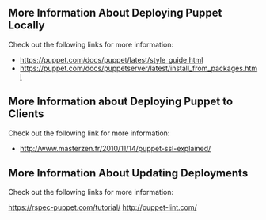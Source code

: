 ## More Information About Deploying Puppet Locally
Check out the following links for more information:

- https://puppet.com/docs/puppet/latest/style_guide.html
- https://puppet.com/docs/puppetserver/latest/install_from_packages.html

## More Information about Deploying Puppet to Clients
Check out the following link for more information:

- http://www.masterzen.fr/2010/11/14/puppet-ssl-explained/

## More Information About Updating Deployments
Check out the following links for more information:

https://rspec-puppet.com/tutorial/
http://puppet-lint.com/